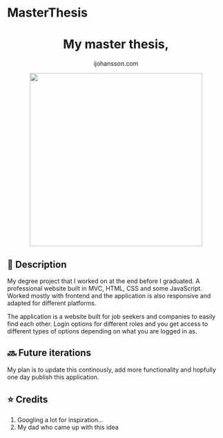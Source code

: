 # MasterThesis

<h1 align="center">My master thesis,</h1>
<p align="center" First iteration of my portfolio website <a href="https://www.ijohansson.com" target="_blank">ijohansson.com</a></p>
<div align="center">
   <img src="https://github.com/johanssonida1996/portfolio/blob/master/assets/images/Sk%C3%A4rmklipp.PNG"  width="400"/>
</div>

## 📜 Description


My degree project that I worked on at the end before I graduated. A professional website built in MVC, HTML, CSS and some JavaScript. Worked mostly with frontend and the application is also responsive and adapted for different platforms.

The application is a website built for job seekers and companies to easily find each other. Login options for different roles and you get access to different types of options depending on what you are logged in as.



## 🔜 Future iterations

My plan is to update this continously, add more functionality and hopfully one day publish this application. 


## ⭐ Credits

1. Googling a lot for inspiration...
2. My dad who came up with this idea
